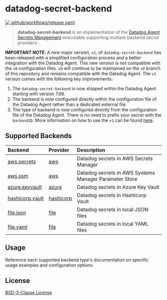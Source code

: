 # datadog-secret-backend

[![.github/workflows/release.yaml](https://github.com/DataDog/datadog-secret-backend/actions/workflows/release.yaml/badge.svg)](https://github.com/DataDog/datadog-secret-backend/actions/workflows/release.yaml)

> **datadog-secret-backend** is an implementation of the [Datadog Agent Secrets Management](https://docs.datadoghq.com/agent/guide/secrets-management/?tab=linux) executable supporting multiple backend secret providers.

**IMPORTANT NOTE**: A new major version, `v1`, of `datadog-secret-backend` has been released with a simplified configuration process and a better integration with the Datadog Agent. This new version is not compatible with the `v0` configuration files. `v0` will continue to be maintained on the `v0` branch of this repository and remains compatible with the Datadog Agent.
The `v1` version comes with the following key improvements:
1. The `datadog-secret-backend` is now shipped within the Datadog Agent starting with version 7.69.
2. The backend is now configured directly within the configuration file of the Datadog Agent rather than a dedicated external file.
3. The type of backend is now configured directly from the configuration file of the Datadog Agent. There is no need to prefix your secret with the `backendID`.
More information on how to use the `v1` can be found [here](https://docs.datadoghq.com/agent/configuration/secrets-management).

## Supported Backends

| Backend | Provider | Description |
| :-- | :-- | :-- |
| [aws.secrets](docs/aws/secrets.md) | [aws](docs/aws/README.md) | Datadog secrets in AWS Secrets Manager |
| [aws.ssm](docs/aws/ssm.md) | [aws](docs/aws/README.md) | Datadog secrets in AWS Systems Manager Parameter Store |
| [azure.keyvault](docs/azure/keyvault.md) | [azure](docs/azure/README.md) | Datadog secrets in Azure Key Vault |
| [hashicorp.vault](docs/hashicorp/vault.md) | [hashicorp](docs/hashicorp/README.md) | Datadog secrets in Hashicorp Vault |
| [file.json](docs/file/json.md) | [file](docs/file/README.md) | Datadog secrets in local JSON files|
| [file.yaml](docs/file/yaml.md) | [file](docs/file/README.md) | Datadog secrets in local YAML files|

## Usage

Reference each supported backend type's documentation on specific usage examples and configuration options.

## License

[BSD-3-Clause License](LICENSE)
